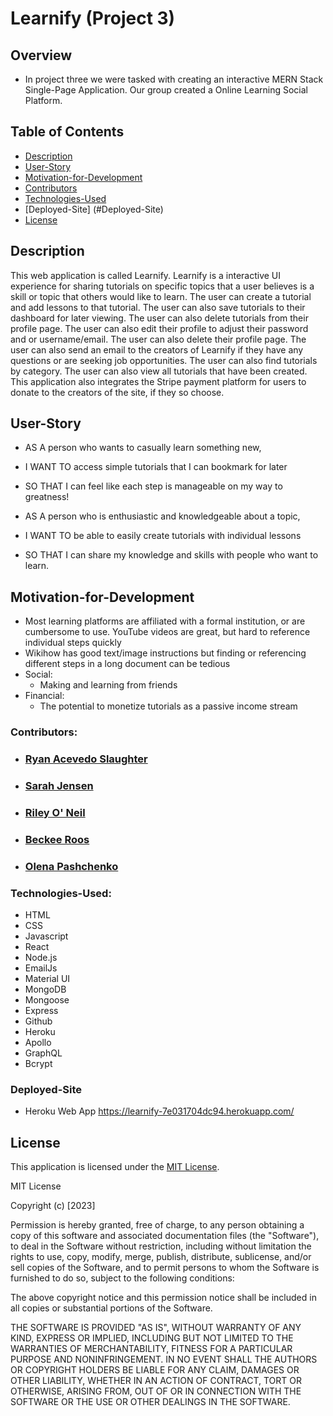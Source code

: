 # Learnify (Project 3)

## Overview

- In project three we were tasked with creating an interactive MERN Stack Single-Page Application. Our group created a Online Learning Social Platform. 

## Table of Contents
  * [Description](#Description)
  * [User-Story](#User-Story)
  * [Motivation-for-Development](#Motivation-for-Development)
  * [Contributors](#contributors)
  * [Technologies-Used](#Technologies-used)
  * [Deployed-Site] (#Deployed-Site)
  * [License](#license)

## Description

This web application is called Learnify. Learnify is a interactive UI experience for sharing tutorials on specific topics that a user believes is a skill or topic that others would like to learn. The user can create a tutorial and add lessons to that tutorial. The user can also save tutorials to their dashboard for later viewing. The user can also delete tutorials from their profile page. The user can also edit their profile to adjust their password and or username/email. The user can also delete their profile page. The user can also send an email to the creators of Learnify if they have any questions or are seeking job opportunities. The user can also find tutorials by category. The user can also view all tutorials that have been created. This application also integrates the Stripe payment platform for users to donate to the creators of the site, if they so choose.

## User-Story

- AS A person who wants to casually learn something new,
- I WANT TO access simple tutorials that I can bookmark for later
- SO THAT I can feel like each step is manageable on my way to greatness!

- AS A person who is enthusiastic and knowledgeable about a topic,
- I WANT TO be able to easily create tutorials with individual lessons
- SO THAT I can share my knowledge and skills with people who want to learn.

## Motivation-for-Development
- Most learning platforms are affiliated with a formal institution, or are cumbersome to use. YouTube videos are great, but hard to reference individual steps quickly
- Wikihow has good text/image instructions but finding or referencing different steps in a long document can be tedious
- Social:
    - Making and learning from friends
- Financial:
    - The potential to monetize tutorials as a passive income stream

### Contributors:

- ### [Ryan Acevedo Slaughter](https://github.com/rslaughter12)

- ### [Sarah Jensen](https://github.com/sarah-jensen)

- ### [Riley O' Neil](https://github.com/rileydoneil)

- ### [Beckee Roos](https://github.com/sendusyourbones)

- ### [Olena Pashchenko](https://github.com/UserOlena)

### Technologies-Used:

- HTML
- CSS
- Javascript
- React
- Node.js
- EmailJs
- Material UI
- MongoDB
- Mongoose
- Express
- Github
- Heroku
- Apollo
- GraphQL
- Bcrypt

### Deployed-Site

- Heroku Web App https://learnify-7e031704dc94.herokuapp.com/

## License

This application is licensed under the [MIT License](https://choosealicense.com/licenses/mit/).

MIT License

Copyright (c) [2023]

Permission is hereby granted, free of charge, to any person obtaining a copy
of this software and associated documentation files (the "Software"), to deal
in the Software without restriction, including without limitation the rights
to use, copy, modify, merge, publish, distribute, sublicense, and/or sell
copies of the Software, and to permit persons to whom the Software is
furnished to do so, subject to the following conditions:

The above copyright notice and this permission notice shall be included in all
copies or substantial portions of the Software.

THE SOFTWARE IS PROVIDED "AS IS", WITHOUT WARRANTY OF ANY KIND, EXPRESS OR
IMPLIED, INCLUDING BUT NOT LIMITED TO THE WARRANTIES OF MERCHANTABILITY,
FITNESS FOR A PARTICULAR PURPOSE AND NONINFRINGEMENT. IN NO EVENT SHALL THE
AUTHORS OR COPYRIGHT HOLDERS BE LIABLE FOR ANY CLAIM, DAMAGES OR OTHER
LIABILITY, WHETHER IN AN ACTION OF CONTRACT, TORT OR OTHERWISE, ARISING FROM,
OUT OF OR IN CONNECTION WITH THE SOFTWARE OR THE USE OR OTHER DEALINGS IN THE
SOFTWARE.